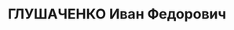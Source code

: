 ---
title: ГЛУШАЧЕНКО Иван Федорович
description: р. 1898, с. Сокілка Кобеляцького повіту Полтавської губ., українець,
  з селян, позапартійний, освіта початкова, начальник штабу дивізіону 30 артполку.
  11.01.1938 звинувачений в участі в к/рев. змові, розстріляний 12.01.1938 р. Реабілітований
  27.02.1962 р.
---